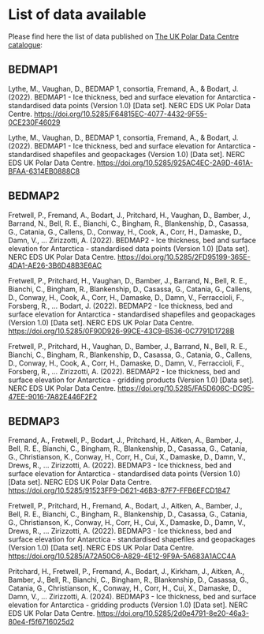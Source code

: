 # List of data available

Please find here the list of data published on [The UK Polar Data Centre catalogue](https://data.bas.ac.uk/):  

## BEDMAP1

Lythe, M., Vaughan, D., BEDMAP 1, consortia, Fremand, A., & Bodart, J. (2022). BEDMAP1 - Ice thickness, bed and surface elevation for Antarctica - standardised data points (Version 1.0) [Data set]. NERC EDS UK Polar Data Centre. https://doi.org/10.5285/F64815EC-4077-4432-9F55-0CE230F46029

Lythe, M., Vaughan, D., BEDMAP 1, consortia, Fremand, A., & Bodart, J. (2022). BEDMAP1 - Ice thickness, bed and surface elevation for Antarctica - standardised shapefiles and geopackages (Version 1.0) [Data set]. NERC EDS UK Polar Data Centre. https://doi.org/10.5285/925AC4EC-2A9D-461A-BFAA-6314EB0888C8

## BEDMAP2

Fretwell, P., Fremand, A., Bodart, J., Pritchard, H., Vaughan, D., Bamber, J., Barrand, N., Bell, R. E., Bianchi, C., Bingham, R., Blankenship, D., Casassa, G., Catania, G., Callens, D., Conway, H., Cook, A., Corr, H., Damaske, D., Damn, V., … Zirizzotti, A. (2022). BEDMAP2 - Ice thickness, bed and surface elevation for Antarctica - standardised data points (Version 1.0) [Data set]. NERC EDS UK Polar Data Centre. https://doi.org/10.5285/2FD95199-365E-4DA1-AE26-3B6D48B3E6AC

Fretwell, P., Pritchard, H., Vaughan, D., Bamber, J., Barrand, N., Bell, R. E., Bianchi, C., Bingham, R., Blankenship, D., Casassa, G., Catania, G., Callens, D., Conway, H., Cook, A., Corr, H., Damaske, D., Damn, V., Ferraccioli, F., Forsberg, R., … Bodart, J. (2022). BEDMAP2 - Ice thickness, bed and surface elevation for Antarctica - standardised shapefiles and geopackages (Version 1.0) [Data set]. NERC EDS UK Polar Data Centre. https://doi.org/10.5285/0F90D926-99CE-43C9-B536-0C7791D1728B

Fretwell, P., Pritchard, H., Vaughan, D., Bamber, J., Barrand, N., Bell, R. E., Bianchi, C., Bingham, R., Blankenship, D., Casassa, G., Catania, G., Callens, D., Conway, H., Cook, A., Corr, H., Damaske, D., Damn, V., Ferraccioli, F., Forsberg, R., … Zirizzotti, A. (2022). BEDMAP2 - Ice thickness, bed and surface elevation for Antarctica - gridding products (Version 1.0) [Data set]. NERC EDS UK Polar Data Centre. https://doi.org/10.5285/FA5D606C-DC95-47EE-9016-7A82E446F2F2

## BEDMAP3

Fremand, A., Fretwell, P., Bodart, J., Pritchard, H., Aitken, A., Bamber, J., Bell, R. E., Bianchi, C., Bingham, R., Blankenship, D., Casassa, G., Catania, G., Christianson, K., Conway, H., Corr, H., Cui, X., Damaske, D., Damn, V., Drews, R., … Zirizzotti, A. (2022). BEDMAP3 - Ice thickness, bed and surface elevation for Antarctica - standardised data points (Version 1.0) [Data set]. NERC EDS UK Polar Data Centre. https://doi.org/10.5285/91523FF9-D621-46B3-87F7-FFB6EFCD1847

Fretwell, P., Pritchard, H., Fremand, A., Bodart, J., Aitken, A., Bamber, J., Bell, R. E., Bianchi, C., Bingham, R., Blankenship, D., Casassa, G., Catania, G., Christianson, K., Conway, H., Corr, H., Cui, X., Damaske, D., Damn, V., Drews, R., … Zirizzotti, A. (2022). BEDMAP3 - Ice thickness, bed and surface elevation for Antarctica - standardised shapefiles and geopackages (Version 1.0) [Data set]. NERC EDS UK Polar Data Centre. https://doi.org/10.5285/A72A50C6-A829-4E12-9F9A-5A683A1ACC4A

Pritchard, H., Fretwell, P., Fremand, A., Bodart, J., Kirkham, J., Aitken, A., Bamber, J., Bell, R., Bianchi, C., Bingham, R., Blankenship, D., Casassa, G., Catania, G., Christianson, K., Conway, H., Corr, H., Cui, X., Damaske, D., Damn, V., ... Zirizzotti, A. (2024). BEDMAP3 - Ice thickness, bed and surface elevation for Antarctica - gridding products (Version 1.0) [Data set]. NERC EDS UK Polar Data Centre. https://doi.org/10.5285/2d0e4791-8e20-46a3-80e4-f5f6716025d2